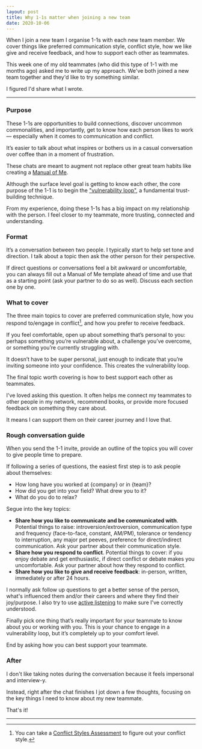 ```yaml
---
layout: post
title: Why 1-1s matter when joining a new team
date: 2020-10-06
---
```


When I join a new team I organise 1-1s with each new team member. We cover things like preferred communication style, conflict style, how we like give and receive feedback, and how to support each other as teammates.

This week one of my old teammates (who did this type of 1-1 with me months ago) asked me to write up my approach. We've both joined a new team together and they'd like to try something similar. 

I figured I'd share what I wrote.

------------------------------------------
### Purpose
 
These 1-1s are opportunities to build connections, discover uncommon commonalities, and importantly, get to know how each person likes to work –– especially when it comes to communication and conflict.

It’s easier to talk about what inspires or bothers us in a casual conversation over coffee than in a moment of frustration.

These chats are meant to augment not replace other great team habits like creating a [Manual of Me](https://www.manualof.me).

Although the surface level goal is getting to know each other, the core purpose of the 1-1 is to begin the ["vulnerability loop"](https://ideas.ted.com/how-showing-vulnerability-helps-build-a-stronger-team/), a fundamental trust-building technique.

From my experience, doing these 1-1s has a big impact on my relationship with the person. I feel closer to my teammate, more trusting, connected and understanding.

### Format

It’s a conversation between two people. I typically start to help set tone and direction. I talk about a topic then ask the other person for their perspective. 

If direct questions or conversations feel a bit awkward or uncomfortable, you can always fill out a Manual of Me template ahead of time and use that as a starting point (ask your partner to do so as well). Discuss each section one by one.

### What to cover
The three main topics to cover are preferred communication style, how you respond to/engage in conflict[^1], and how you prefer to receive feedback.

If you feel comfortable, open up about something that’s personal to you: perhaps something you’re vulnerable about, a challenge you’ve overcome, or something you’re currently struggling with. 

It doesn’t have to be super personal, just enough to indicate that you’re inviting someone into your confidence. This creates the vulnerability loop.

The final topic worth covering is how to best support each other as teammates. 

I've loved asking this question. It often helps me connect my teammates to other people in my network, recommend books, or provide more focused feedback on something they care about. 

It means I can support them on their career journey and I love that.

### Rough conversation guide

When you send the 1-1 invite, provide an outline of the topics you will cover to give people time to prepare.

If following a series of questions, the easiest first step is to ask people about themselves: 

* How long have you worked at {company} or in {team}? 
* How did you get into your field? What drew you to it?
* What do you do to relax? 

Segue into the key topics:
* **Share how you like to communicate and be communicated with**. Potential things to raise: introversion/extroversion, communication type and frequency (face-to-face, constant, AM/PM), tolerance or tendency to interruption, any major pet peeves, preference for direct/indirect communication. Ask your partner about their communication style.
* **Share how you respond to conflict**. Potential things to cover: if you enjoy debate and get enthusiastic, if direct conflict or debate makes you uncomfortable. Ask your partner about how they respond to conflict.
* **Share how you like to give and receive feedback**: in-person, written, immediately or after 24 hours.

I normally ask follow up questions to get a better sense of the person, what's influenced them and/or their careers and where they find their joy/purpose. I also try to use [active listening](https://www.thebalancecareers.com/active-listening-skills-with-examples-2059684) to make sure I've correctly understood.

Finally pick one thing that’s really important for your teammate to know about you or working with you. This is your chance to engage in a vulnerability loop, but it’s completely up to your comfort level.

End by asking how you can best support your teammate.

### After

I don't like taking notes during the conversation because it feels impersonal and interview-y. 

Instead, right after the chat finishes I jot down a few thoughts, focusing on the key things I need to know about my new teammate.

That's it!

---------------------------------------------------

[^1]: You can take a [Conflict Styles Assessment](https://www.usip.org/public-education/students/conflict-styles-assessment) to figure out your conflict style.
